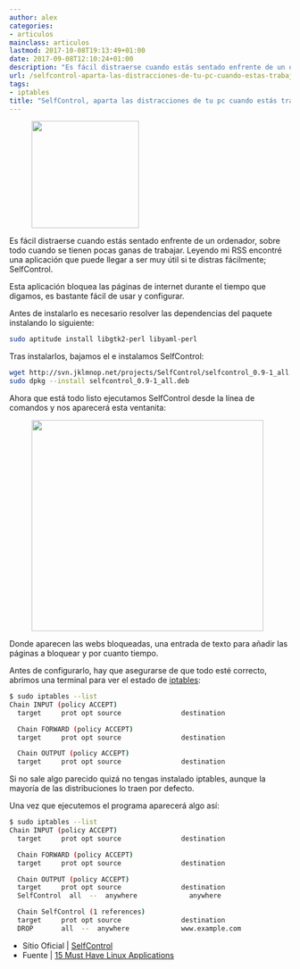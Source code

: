```yaml
---
author: alex
categories:
- articulos
mainclass: articulos
lastmod: 2017-10-08T19:13:49+01:00
date: 2017-09-08T12:10:24+01:00
description: "Es fácil distraerse cuando estás sentado enfrente de un ordenador, sobre todo cuando se tienen pocas ganas de trabajar. Leyendo mi RSS encontré una aplicación que puede llegar a ser muy útil si te distras fácilmente; SelfControl."
url: /selfcontrol-aparta-las-distracciones-de-tu-pc-cuando-estas-trabajando/
tags:
- iptables
title: "SelfControl, aparta las distracciones de tu pc cuando estás trabajando"
---
```


<figure>
    <img sizes="(min-width: 192px) 192px, 100vw" on="tap:lightbox1" role="button" tabindex="0" layout="responsive" title="selfcontrol" src="/img/2012/08/selfcontrol11.png" alt="" width="192px" height="192px" />
</figure>

Es fácil distraerse cuando estás sentado enfrente de un ordenador, sobre todo cuando se tienen pocas ganas de trabajar. Leyendo mi RSS encontré una aplicación que puede llegar a ser muy útil si te distras fácilmente; SelfControl.

Esta aplicación bloquea las páginas de internet durante el tiempo que digamos, es bastante fácil de usar y configurar.

Antes de instalarlo es necesario resolver las dependencias del paquete instalando lo siguiente:

```bash
sudo aptitude install libgtk2-perl libyaml-perl
```

Tras instalarlos, bajamos el e instalamos SelfControl:

```bash
wget http://svn.jklmnop.net/projects/SelfControl/selfcontrol_0.9-1_all.deb
sudo dpkg --install selfcontrol_0.9-1_all.deb
```

Ahora que está todo listo ejecutamos SelfControl desde la línea de comandos y nos aparecerá esta ventanita:

<!--more--><!--ad-->


<figure>
    <img sizes="(min-width: 415px) 415px, 100vw" on="tap:lightbox1" role="button" tabindex="0" layout="responsive" title="Selfcontro1" src="/img/2012/08/Selfcontro11.png" alt="" width="415px" height="378px" />
</figure>

Donde aparecen las webs bloqueadas, una entrada de texto para añadir las páginas a bloquear y por cuanto tiempo.

Antes de configurarlo, hay que asegurarse de que todo esté correcto, abrimos una terminal para ver el estado de <a title="20 ejemplos de iptables para SysAdmins novatos" href="//20-ejemplos-de-iptables-para-sysadmins/" target="_blank">iptables</a>:


```bash
$ sudo iptables --list
Chain INPUT (policy ACCEPT)
  target     prot opt source               destination

  Chain FORWARD (policy ACCEPT)
  target     prot opt source               destination

  Chain OUTPUT (policy ACCEPT)
  target     prot opt source               destination
```

Si no sale algo parecido quizá no tengas instalado iptables, aunque la mayoría de las distribuciones lo traen por defecto.

Una vez que ejecutemos el programa aparecerá algo así:

```bash
$ sudo iptables --list
Chain INPUT (policy ACCEPT)
  target     prot opt source               destination

  Chain FORWARD (policy ACCEPT)
  target     prot opt source               destination

  Chain OUTPUT (policy ACCEPT)
  target     prot opt source               destination
  SelfControl  all  --  anywhere             anywhere

  Chain SelfControl (1 references)
  target     prot opt source               destination
  DROP       all  --  anywhere             www.example.com
```

- Sítio Oficial | <a href="http://svn.jklmnop.net/projects/SelfControl.html" target="_blank">SelfControl </a>
- Fuente | <a href="http://www.datamation.com/open-source/15-must-have-linux-applications-1.html" target="_blank">15 Must Have Linux Applications</a>
